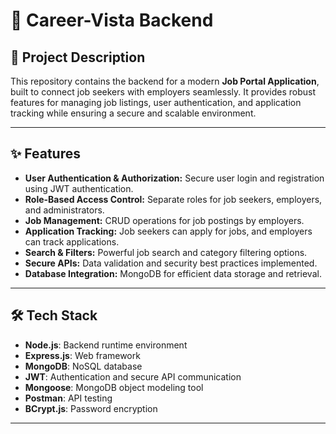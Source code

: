 # 🏢 Career-Vista Backend  

## 🔧 Project Description  
This repository contains the backend for a modern **Job Portal Application**, built to connect job seekers with employers seamlessly. It provides robust features for managing job listings, user authentication, and application tracking while ensuring a secure and scalable environment.

---

## ✨ Features  
- **User Authentication & Authorization:** Secure user login and registration using JWT authentication.  
- **Role-Based Access Control:** Separate roles for job seekers, employers, and administrators.  
- **Job Management:** CRUD operations for job postings by employers.  
- **Application Tracking:** Job seekers can apply for jobs, and employers can track applications.  
- **Search & Filters:** Powerful job search and category filtering options.  
- **Secure APIs:** Data validation and security best practices implemented.  
- **Database Integration:** MongoDB for efficient data storage and retrieval.  

---

## 🛠️ Tech Stack  
- **Node.js**: Backend runtime environment  
- **Express.js**: Web framework  
- **MongoDB**: NoSQL database  
- **JWT**: Authentication and secure API communication  
- **Mongoose**: MongoDB object modeling tool  
- **Postman**: API testing  
- **BCrypt.js**: Password encryption  

---
